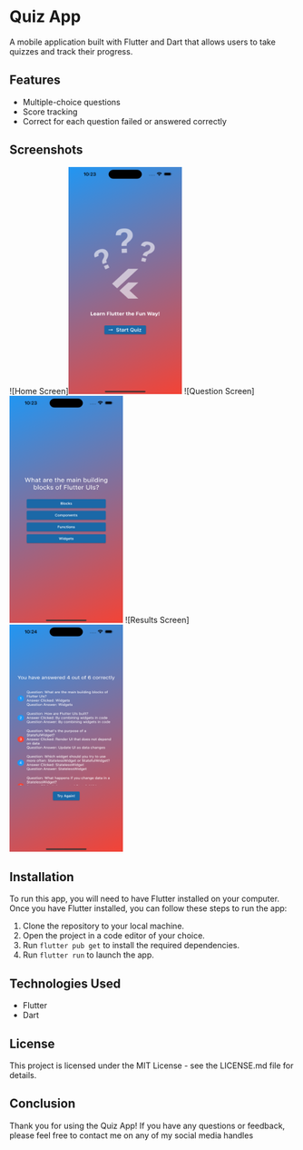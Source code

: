 # Quiz App

A mobile application built with Flutter and Dart that allows users to take quizzes and track their progress.

## Features

- Multiple-choice questions
- Score tracking
- Correct for each question failed or answered correctly

## Screenshots

![Home Screen]<img src="/screenshots/home_screen.png" alt="Home Screen" width="200" height="400">
![Question Screen]<img src="/screenshots/question_screen.png" alt="Home Screen" width="200" height="400">
![Results Screen]<img src="/screenshots/results_screen.png" alt="Home Screen" width="200" height="400">

## Installation

To run this app, you will need to have Flutter installed on your computer. Once you have Flutter installed, you can follow these steps to run the app:

1. Clone the repository to your local machine.
2. Open the project in a code editor of your choice.
3. Run `flutter pub get` to install the required dependencies.
4. Run `flutter run` to launch the app.

## Technologies Used

- Flutter
- Dart

## License

This project is licensed under the MIT License - see the LICENSE.md file for details.

## Conclusion

Thank you for using the Quiz App! If you have any questions or feedback, please feel free to contact me on any of my social media handles
